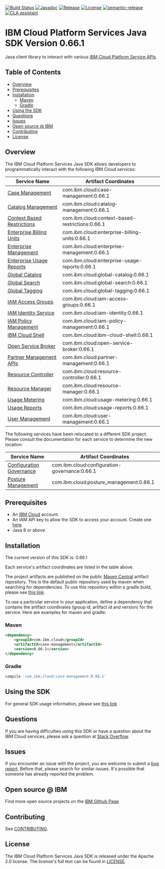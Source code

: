 [![Build Status](https://github.com/IBM/platform-services-java-sdk/actions/workflows/build.yaml/badge.svg)](https://github.com/IBM/platform-services-java-sdk/actions/workflows/build.yaml)
[![Javadoc](https://img.shields.io/static/v1?label=javadoc&message=latest&color=blue)](https://ibm.github.io/platform-services-java-sdk/docs/latest)
[![Release](https://img.shields.io/github/v/release/IBM/platform-services-java-sdk)](https://github.com/IBM/platform-services-java-sdk/releases/latest)
[![License](https://img.shields.io/badge/License-Apache%202.0-blue.svg)](https://opensource.org/licenses/Apache-2.0)
[![semantic-release](https://img.shields.io/badge/%20%20%F0%9F%93%A6%F0%9F%9A%80-semantic--release-e10079.svg)](https://github.com/semantic-release/semantic-release)
[![CLA assistant](https://cla-assistant.io/readme/badge/IBM/platform-services-java-sdk)](https://cla-assistant.io/IBM/platform-services-java-sdk)



# IBM Cloud Platform Services Java SDK Version 0.66.1

Java client library to interact with various 
[IBM Cloud Platform Service APIs](https://cloud.ibm.com/docs?tab=api-docs&category=platform_services).

## Table of Contents

<!--
  The TOC below is generated using the `markdown-toc` node package.

      https://github.com/jonschlinkert/markdown-toc

  You should regenerate the TOC after making changes to this file.

      npx markdown-toc --maxdepth 4 -i README.md
  -->

<!-- toc -->

- [Overview](#overview)
- [Prerequisites](#prerequisites)
- [Installation](#installation)
  * [Maven](#maven)
  * [Gradle](#gradle)
- [Using the SDK](#using-the-sdk)
- [Questions](#questions)
- [Issues](#issues)
- [Open source @ IBM](#open-source--ibm)
- [Contributing](#contributing)
- [License](#license)

<!-- tocstop -->

## Overview

The IBM Cloud Platform Services Java SDK allows developers to programmatically interact with the following IBM Cloud services:

Service Name | Artifact Coordinates
--- | --- 
[Case Management](https://cloud.ibm.com/apidocs/case-management?code=java) | com.ibm.cloud:case-management:0.66.1
[Catalog Management](https://cloud.ibm.com/apidocs/resource-catalog/private-catalog?code=java) | com.ibm.cloud:catalog-management:0.66.1
[Context Based Restrictions](https://cloud.ibm.com/apidocs/context-based-restrictions?code=java) | com.ibm.cloud:context-based-restrictions:0.66.1
[Enterprise Billing Units](https://cloud.ibm.com/apidocs/enterprise-apis/billing-unit?code=java) | com.ibm.cloud:enterprise-billing-units:0.66.1
[Enterprise Management](https://cloud.ibm.com/apidocs/enterprise-apis/enterprise?code=java) | com.ibm.cloud:enterprise-management:0.66.1
[Enterprise Usage Reports](https://cloud.ibm.com/apidocs/enterprise-apis/resource-usage-reports?code=java) | com.ibm.cloud:enterprise-usage-reports:0.66.1
[Global Catalog](https://cloud.ibm.com/apidocs/resource-catalog/global-catalog?code=java) | com.ibm.cloud:global-catalog:0.66.1
[Global Search](https://cloud.ibm.com/apidocs/search?code=java) | com.ibm.cloud:global-search:0.66.1
[Global Tagging](https://cloud.ibm.com/apidocs/tagging?code=java) | com.ibm.cloud:global-tagging:0.66.1
[IAM Access Groups](https://cloud.ibm.com/apidocs/iam-access-groups?code=java) | com.ibm.cloud:iam-access-groups:0.66.1
[IAM Identity Service](https://cloud.ibm.com/apidocs/iam-identity-token-api?code=java) | com.ibm.cloud:iam-identity:0.66.1
[IAM Policy Management](https://cloud.ibm.com/apidocs/iam-policy-management?code=java) | com.ibm.cloud:iam-policy-management:0.66.1
[IBM Cloud Shell](https://cloud.ibm.com/apidocs/cloudshell?code=java) | com.ibm.cloud:ibm-cloud-shell:0.66.1
[Open Service Broker](https://cloud.ibm.com/apidocs/resource-controller/ibm-cloud-osb-api?code=java) | com.ibm.cloud:open-service-broker:0.66.1
[Partner Management APIs](https://cloud.ibm.com/apidocs/partner-apis/partner?code=go) | com.ibm.cloud:partner-management:0.66.1
[Resource Controller](https://cloud.ibm.com/apidocs/resource-controller/resource-controller?code=java) | com.ibm.cloud:resource-controller:0.66.1
[Resource Manager](https://cloud.ibm.com/apidocs/resource-controller/resource-manager?code=java) | com.ibm.cloud:resource-manager:0.66.1
[Usage Metering](https://cloud.ibm.com/apidocs/usage-metering?code=java) | com.ibm.cloud:usage-metering:0.66.1
[Usage Reports](https://cloud.ibm.com/apidocs/metering-reporting?code=java) | com.ibm.cloud:usage-reports:0.66.1
[User Management](https://cloud.ibm.com/apidocs/user-management?code=java) | com.ibm.cloud:user-management:0.66.1

The following services have been relocated to a different SDK project.
Please consult the documentation for each service to determine the new location:

Service Name | Artifact Coordinates
--- | --- 
[Configuration Governance](https://cloud.ibm.com/apidocs/security-compliance/config?code=java) | com.ibm.cloud:configuration-governance:0.66.1
[Posture Management](https://cloud.ibm.com/apidocs/security-compliance/posture?code=java) | com.ibm.cloud:posture_management:0.66.1

## Prerequisites

[ibm-cloud-onboarding]: https://cloud.ibm.com/registration

* An [IBM Cloud][ibm-cloud-onboarding] account.
* An IAM API key to allow the SDK to access your account. Create one [here](https://cloud.ibm.com/iam/apikeys).
* Java 8 or above.

## Installation
The current version of this SDK is: 0.66.1

Each service's artifact coordinates are listed in the table above.

The project artifacts are published on the public [Maven Central](https://repo1.maven.org/maven2/)
artifact repository.  This is the default public repository used by maven when searching for dependencies.
To use this repository within a gradle build, please see
[this link](https://docs.gradle.org/current/userguide/declaring_repositories.html).

To use a particular service in your application, define a dependency that contains the
artifact coordinates (group id, artifact id and version) for the service.
Here are examples for maven and gradle:

### Maven

```xml
<dependency>
    <groupId>com.ibm.cloud</groupId>
    <artifactId>case-management</artifactId>
    <version>0.66.1</version>
</dependency>
```

### Gradle
```gradle
compile 'com.ibm.cloud:case-management:0.66.1'
```

## Using the SDK
For general SDK usage information, please see [this link](https://github.com/IBM/ibm-cloud-sdk-common/blob/main/README.md)

## Questions

If you are having difficulties using this SDK or have a question about the IBM Cloud services,
please ask a question at
[Stack Overflow](http://stackoverflow.com/questions/ask?tags=ibm-cloud).

## Issues
If you encounter an issue with the project, you are welcome to submit a
[bug report](https://github.com/IBM/platform-services-java-sdk/issues).
Before that, please search for similar issues. It's possible that someone has already reported the problem.

## Open source @ IBM
Find more open source projects on the [IBM Github Page](http://ibm.github.io/)

## Contributing
See [CONTRIBUTING](CONTRIBUTING.md).

## License

The IBM Cloud Platform Services Java SDK is released under the Apache 2.0 license.
The license's full text can be found in
[LICENSE](LICENSE).
